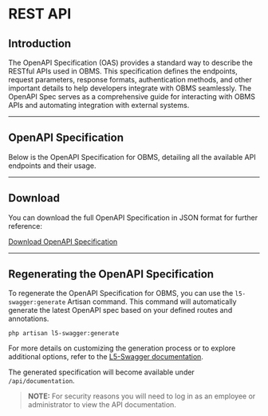 # REST API

## Introduction[​](#introduction "Direct link to Introduction")

The OpenAPI Specification (OAS) provides a standard way to describe the RESTful APIs used in OBMS. This specification defines the endpoints, request parameters, response formats, authentication methods, and other important details to help developers integrate with OBMS seamlessly. The OpenAPI Spec serves as a comprehensive guide for interacting with OBMS APIs and automating integration with external systems.

***

## OpenAPI Specification[​](#openapi-specification "Direct link to OpenAPI Specification")

Below is the OpenAPI Specification for OBMS, detailing all the available API endpoints and their usage.

***

## Download[​](#download "Direct link to Download")

You can download the full OpenAPI Specification in JSON format for further reference:

[Download OpenAPI Specification](https://api.getobms.com/api-docs-latest.json)

***

## Regenerating the OpenAPI Specification[​](#regenerating-the-openapi-specification "Direct link to Regenerating the OpenAPI Specification")

To regenerate the OpenAPI Specification for OBMS, you can use the `l5-swagger:generate` Artisan command. This command will automatically generate the latest OpenAPI spec based on your defined routes and annotations.

```
php artisan l5-swagger:generate
```

For more details on customizing the generation process or to explore additional options, refer to the [L5-Swagger documentation](https://github.com/DarkaOnLine/L5-Swagger/wiki/Installation-&-Configuration).

The generated specification will become available under `/api/documentation`.

> **NOTE:** For security reasons you will need to log in as an employee or administrator to view the API documentation.
